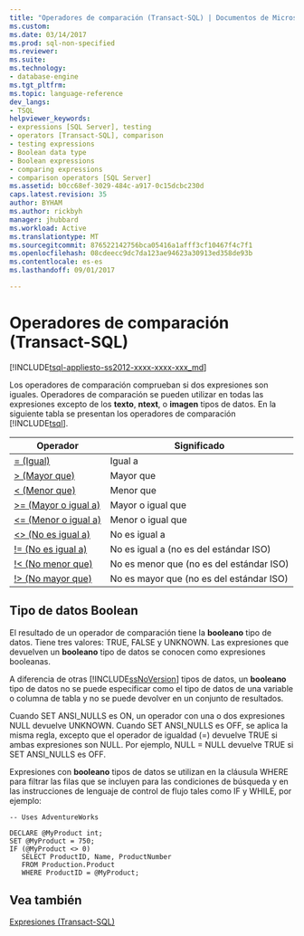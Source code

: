 ```yaml
---
title: "Operadores de comparación (Transact-SQL) | Documentos de Microsoft"
ms.custom: 
ms.date: 03/14/2017
ms.prod: sql-non-specified
ms.reviewer: 
ms.suite: 
ms.technology:
- database-engine
ms.tgt_pltfrm: 
ms.topic: language-reference
dev_langs:
- TSQL
helpviewer_keywords:
- expressions [SQL Server], testing
- operators [Transact-SQL], comparison
- testing expressions
- Boolean data type
- Boolean expressions
- comparing expressions
- comparison operators [SQL Server]
ms.assetid: b0cc68ef-3029-484c-a917-0c15dcbc230d
caps.latest.revision: 35
author: BYHAM
ms.author: rickbyh
manager: jhubbard
ms.workload: Active
ms.translationtype: MT
ms.sourcegitcommit: 876522142756bca05416a1afff3cf10467f4c7f1
ms.openlocfilehash: 08cdeecc9dc7da123ae94623a30913ed358de93b
ms.contentlocale: es-es
ms.lasthandoff: 09/01/2017

---
```

# <a name="comparison-operators-transact-sql"></a>Operadores de comparación (Transact-SQL)
[!INCLUDE[tsql-appliesto-ss2012-xxxx-xxxx-xxx_md](../../includes/tsql-appliesto-ss2012-xxxx-xxxx-xxx-md.md)]

  Los operadores de comparación comprueban si dos expresiones son iguales. Operadores de comparación se pueden utilizar en todas las expresiones excepto de los **texto**, **ntext**, o **imagen** tipos de datos. En la siguiente tabla se presentan los operadores de comparación [!INCLUDE[tsql](../../includes/tsql-md.md)].  
  
|Operador|Significado|  
|--------------|-------------|  
|[= (Igual)](../../t-sql/language-elements/equals-transact-sql.md)|Igual a|  
|[> (Mayor que)](../../t-sql/language-elements/greater-than-transact-sql.md)|Mayor que|  
|[< (Menor que)](../../t-sql/language-elements/less-than-transact-sql.md)|Menor que|  
|[>= (Mayor o igual a)](../../t-sql/language-elements/greater-than-or-equal-to-transact-sql.md)|Mayor o igual que|  
|[<= (Menor o igual a)](../../t-sql/language-elements/less-than-or-equal-to-transact-sql.md)|Menor o igual que|  
|[<> (No es igual a)](../../t-sql/language-elements/not-equal-to-transact-sql-traditional.md)|No es igual a|  
|[\!= (No es igual a)](../../t-sql/language-elements/not-equal-to-transact-sql-exclamation.md)|No es igual a (no es del estándar ISO)|  
|[\!< (No menor que)](../../t-sql/language-elements/not-less-than-transact-sql.md)|No es menor que (no es del estándar ISO)|  
|[\!> (No mayor que)](../../t-sql/language-elements/not-greater-than-transact-sql.md)|No es mayor que (no es del estándar ISO)|  
  
## <a name="boolean-data-type"></a>Tipo de datos Boolean  
 El resultado de un operador de comparación tiene la **booleano** tipo de datos. Tiene tres valores: TRUE, FALSE y UNKNOWN. Las expresiones que devuelven un **booleano** tipo de datos se conocen como expresiones booleanas.  
  
 A diferencia de otras [!INCLUDE[ssNoVersion](../../includes/ssnoversion-md.md)] tipos de datos, un **booleano** tipo de datos no se puede especificar como el tipo de datos de una variable o columna de tabla y no se puede devolver en un conjunto de resultados.  
  
 Cuando SET ANSI_NULLS es ON, un operador con una o dos expresiones NULL devuelve UNKNOWN. Cuando SET ANSI_NULLS es OFF, se aplica la misma regla, excepto que el operador de igualdad (=) devuelve TRUE si ambas expresiones son NULL. Por ejemplo, NULL = NULL devuelve TRUE si SET ANSI_NULLS es OFF.  
  
 Expresiones con **booleano** tipos de datos se utilizan en la cláusula WHERE para filtrar las filas que se incluyen para las condiciones de búsqueda y en las instrucciones de lenguaje de control de flujo tales como IF y WHILE, por ejemplo:  
  
```  
-- Uses AdventureWorks  
  
DECLARE @MyProduct int;  
SET @MyProduct = 750;  
IF (@MyProduct <> 0)  
   SELECT ProductID, Name, ProductNumber  
   FROM Production.Product  
   WHERE ProductID = @MyProduct;  
```  
  
## <a name="see-also"></a>Vea también  
 [Expresiones &#40;Transact-SQL&#41;](../../t-sql/language-elements/expressions-transact-sql.md)  
  
  

